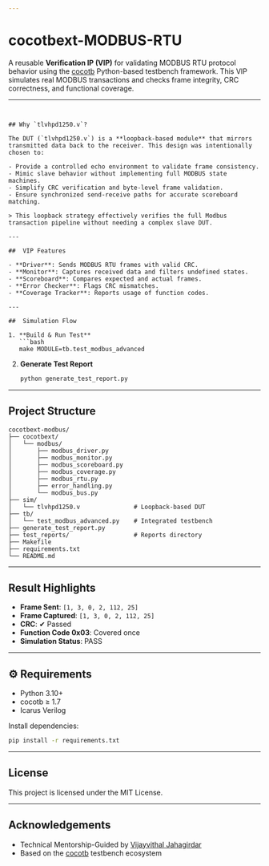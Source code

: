 ```yaml
---

````
# cocotbext-MODBUS-RTU

A reusable **Verification IP (VIP)** for validating MODBUS RTU protocol behavior using the [cocotb](https://github.com/cocotb/cocotb) Python-based testbench framework. This VIP simulates real MODBUS transactions and checks frame integrity, CRC correctness, and functional coverage.

---
```


## Why `tlvhpd1250.v`?

The DUT (`tlvhpd1250.v`) is a **loopback-based module** that mirrors transmitted data back to the receiver. This design was intentionally chosen to:

- Provide a controlled echo environment to validate frame consistency.
- Mimic slave behavior without implementing full MODBUS state machines.
- Simplify CRC verification and byte-level frame validation.
- Ensure synchronized send-receive paths for accurate scoreboard matching.

> This loopback strategy effectively verifies the full Modbus transaction pipeline without needing a complex slave DUT.

---

##  VIP Features

- **Driver**: Sends MODBUS RTU frames with valid CRC.
- **Monitor**: Captures received data and filters undefined states.
- **Scoreboard**: Compares expected and actual frames.
- **Error Checker**: Flags CRC mismatches.
- **Coverage Tracker**: Reports usage of function codes.

---

##  Simulation Flow

1. **Build & Run Test**
   ```bash
   make MODULE=tb.test_modbus_advanced
````

2. **Generate Test Report**

   ```bash
   python generate_test_report.py
   ```

---

##  Project Structure

```
cocotbext-modbus/
├── cocotbext/
│   └── modbus/
│       ├── modbus_driver.py
│       ├── modbus_monitor.py
│       ├── modbus_scoreboard.py
│       ├── modbus_coverage.py
│       ├── modbus_rtu.py
│       ├── error_handling.py
│       └── modbus_bus.py
├── sim/
│   └── tlvhpd1250.v               # Loopback-based DUT
├── tb/
│   └── test_modbus_advanced.py    # Integrated testbench
├── generate_test_report.py
├── test_reports/                  # Reports directory
├── Makefile
├── requirements.txt
└── README.md
```

---

##  Result Highlights

* **Frame Sent**: `[1, 3, 0, 2, 112, 25]`
* **Frame Captured**: `[1, 3, 0, 2, 112, 25]`
* **CRC**: ✔ Passed
* **Function Code 0x03**: Covered once
* **Simulation Status**: PASS

---

## ⚙ Requirements

* Python 3.10+
* cocotb ≥ 1.7
* Icarus Verilog

Install dependencies:

```bash
pip install -r requirements.txt
```

---

##  License

This project is licensed under the MIT License.

---

##  Acknowledgements

* Technical Mentorship-Guided by [Vijayvithal Jahagirdar](https://github.com/jahagirdar)
* Based on the [cocotb](https://github.com/cocotb/cocotb) testbench ecosystem



